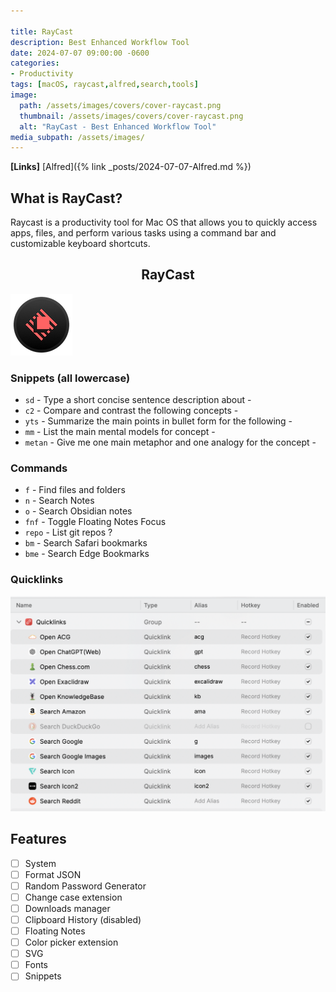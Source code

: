 ```yaml
---

title: RayCast
description: Best Enhanced Workflow Tool
date: 2024-07-07 09:00:00 -0600
categories:
- Productivity
tags: [macOS, raycast,alfred,search,tools]
image:
  path: /assets/images/covers/cover-raycast.png
  thumbnail: /assets/images/covers/cover-raycast.png
  alt: "RayCast - Best Enhanced Workflow Tool"
media_subpath: /assets/images/
---
```


**[Links]**
[Alfred]({% link _posts/2024-07-07-Alfred.md %})

## What is RayCast?

Raycast is a productivity tool for Mac OS that allows you to quickly access apps, files, and perform various tasks using a command bar and customizable keyboard shortcuts.

<h2 style="text-align: center;"> RayCast</h2>

![Add plugin](/assets/images/content/raycast.png)

### Snippets (all lowercase)

- `sd` - Type a short concise sentence description about -
- `c2` - Compare and contrast the following concepts -
- `yts` - Summarize the main points in bullet form for the following -
- `mm` - List the main mental models for concept -
- `metan` -  Give me one main metaphor and one analogy for the concept -

### Commands

- `f` - Find files and folders
- `n` - Search Notes
- `o` - Search Obsidian notes
- `fnf` - Toggle Floating Notes Focus
- `repo` - List git repos  ?
- `bm` - Search Safari bookmarks
- `bme` - Search Edge Bookmarks

### Quicklinks

![Add plugin](/assets/images/content/raycast-quicklinks.png)

## Features

- [ ] System
- [ ] Format JSON
- [ ] Random Password Generator
- [ ] Change case extension
- [ ] Downloads manager
- [ ] Clipboard History (disabled)
- [ ] Floating Notes
- [ ] Color picker extension
- [ ] SVG
- [ ] Fonts
- [ ] Snippets
